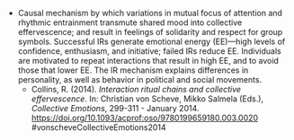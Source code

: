 - Causal mechanism by which variations in mutual focus of attention and rhythmic entrainment transmute shared mood into collective effervescence; and result in feelings of solidarity and respect for group symbols. Successful IRs generate emotional energy (EE)—high levels of confidence, enthusiasm, and initiative; failed IRs reduce EE. Individuals are motivated to repeat interactions that result in high EE, and to avoid those that lower EE. The IR mechanism explains differences in personality, as well as behavior in political and social movements.
	- Collins, R. (2014). _Interaction ritual chains and collective effervescence_. In: Christian von Scheve, Mikko Salmela (Eds.), _Collective Emotions_, 299-311 - January 2014. https://doi.org/10.1093/acprof:oso/9780199659180.003.0020 #vonscheveCollectiveEmotions2014